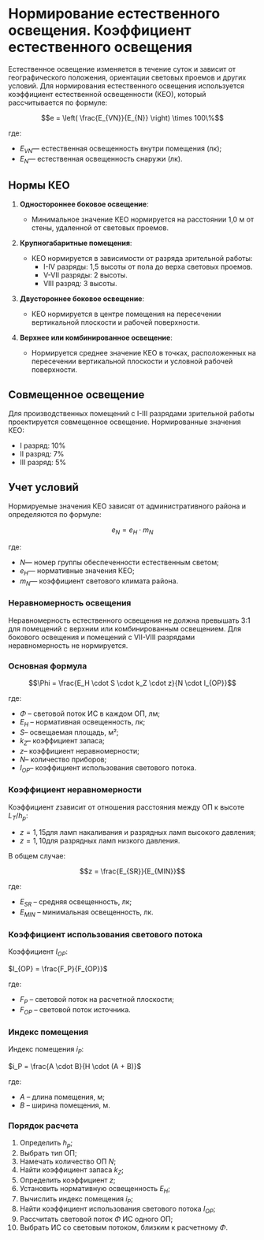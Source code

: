 # Нормирование естественного освещения. Коэффициент естественного освещения

Естественное освещение изменяется в течение суток и зависит от географического
положения, ориентации световых проемов и других условий. Для нормирования
естественного освещения используется коэффициент естественной освещенности
(КЕО), который рассчитывается по формуле:

$$e = \left( \frac{E_{VN}}{E_{N}} \right) \times 100\%$$

где:
- $E_{VN}$— естественная освещенность внутри помещения (лк);
- $E_{N}$— естественная освещенность снаружи (лк).

## Нормы КЕО

1. **Одностороннее боковое освещение**:
   - Минимальное значение КЕО нормируется на расстоянии 1,0 м от стены, удаленной от световых проемов.

2. **Крупногабаритные помещения**:
   - КЕО нормируется в зависимости от разряда зрительной работы:
     - I-IV разряды: 1,5 высоты от пола до верха световых проемов.
     - V-VII разряды: 2 высоты.
     - VIII разряд: 3 высоты.

3. **Двустороннее боковое освещение**:
   - КЕО нормируется в центре помещения на пересечении вертикальной плоскости и
     рабочей поверхности.

4. **Верхнее или комбинированное освещение**:
   - Нормируется среднее значение КЕО в точках, расположенных на пересечении
     вертикальной плоскости и условной рабочей поверхности.

## Совмещенное освещение

Для производственных помещений с I-III разрядами зрительной работы проектируется совмещенное освещение. Нормированные значения КЕО:
- I разряд: 10%
- II разряд: 7%
- III разряд: 5%

## Учет условий

Нормируемые значения КЕО зависят от административного района и определяются по формуле:

$$e_N = e_H \cdot m_N$$

где:
- $N$— номер группы обеспеченности естественным светом;
- $e_H$— нормативные значения КЕО;
- $m_N$— коэффициент светового климата района.

### Неравномерность освещения

Неравномерность естественного освещения не должна превышать 3:1 для помещений с
верхним или комбинированным освещением. Для бокового освещения и помещений с
VII-VIII разрядами неравномерность не нормируется.

### Основная формула

$$\Phi = \frac{E_H \cdot S \cdot k_Z \cdot z}{N \cdot I_{OP}}$$

где:
- $\Phi$ – световой поток ИС в каждом ОП, лм;
- $E_H$ – нормативная освещенность, лк;
- $S$– освещаемая площадь, м²;
- $k_Z$– коэффициент запаса;
- $z$– коэффициент неравномерности;
- $N$– количество приборов;
- $I_{OP}$– коэффициент использования светового потока.

### Коэффициент неравномерности

Коэффициент $z$зависит от отношения расстояния между ОП к высоте $L_T/h_p$:

- $z = 1,15$для ламп накаливания и разрядных ламп высокого давления;
- $z = 1,10$для разрядных ламп низкого давления.

В общем случае:

$$z = \frac{E_{SR}}{E_{MIN}}$$

где:
- $E_{SR}$ – средняя освещенность, лк;
- $E_{MIN}$ – минимальная освещенность, лк.

### Коэффициент использования светового потока

Коэффициент $I_{OP}$:

$I_{OP} = \frac{F_P}{F_{OP}}$

где:
- $F_P$ – световой поток на расчетной плоскости;
- $F_{OP}$ – световой поток источника.

### Индекс помещения

Индекс помещения $i_P$:

$i_P = \frac{A \cdot B}{H \cdot (A + B)}$

где:
- $A$ – длина помещения, м;
- $B$ – ширина помещения, м.

### Порядок расчета

1. Определить $h_p$;
2. Выбрать тип ОП;
3. Намечать количество ОП $N$;
4. Найти коэффициент запаса $k_Z$;
5. Определить коэффициент $z$;
6. Установить нормативную освещенность $E_H$;
7. Вычислить индекс помещения $i_P$;
8. Найти коэффициент использования светового потока $I_{OP}$;
9. Рассчитать световой поток $\Phi$ ИС одного ОП;
10. Выбрать ИС со световым потоком, близким к расчетному $\Phi$.
